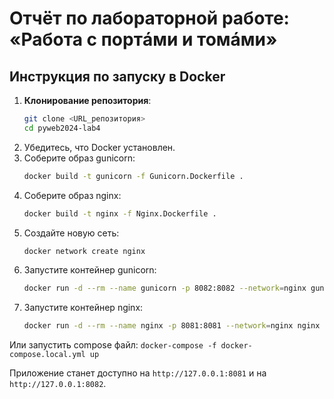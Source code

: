 # Отчёт по лабораторной работе: «Работа с портáми и томáми»

## Инструкция по запуску в Docker

1. **Клонирование репозитория**:
   ```bash
   git clone <URL_репозитория>
   cd pyweb2024-lab4
   ```
2. Убедитесь, что Docker установлен.
3. Соберите образ gunicorn:
   ```bash
   docker build -t gunicorn -f Gunicorn.Dockerfile .
   ```
4. Соберите образ nginx:
   ```bash
   docker build -t nginx -f Nginx.Dockerfile .
   ```
5. Создайте новую сеть:
   ```bash
   docker network create nginx
   ```
6. Запустите контейнер gunicorn:
   ```bash
   docker run -d --rm --name gunicorn -p 8082:8082 --network=nginx gunicorn
   ```
7. Запустите контейнер nginx:
   ```bash
   docker run -d --rm --name nginx -p 8081:8081 --network=nginx nginx
   ```

Или запустить compose файл: `docker-compose -f docker-compose.local.yml up`

Приложение станет доступно на `http://127.0.0.1:8081` и на `http://127.0.0.1:8082`.
